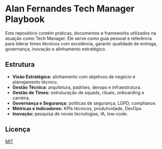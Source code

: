 # Alan Fernandes Tech Manager Playbook

Este repositório contém práticas, documentos e frameworks utilizados na atuação como Tech Manager. Ele serve como guia pessoal e referência para liderar times técnicos com excelência, garantir qualidade de entrega, governança, inovação e alinhamento estratégico.

## Estrutura
- **Visão Estratégica:** alinhamento com objetivos de negócio e planejamento técnico.
- **Gestão Técnica:** arquitetura, padrões, devops e infraestrutura.
- **Gestão de Times:** estruturação de squads, rituais, onboarding e carreira.
- **Governança e Segurança:** políticas de segurança, LGPD, compliance.
- **Métricas e Indicadores:** KPIs técnicos, produtividade, DevOps.
- **Inovação:** pesquisa de novas tecnologias, IA, low-code.

## Licença
[MIT](LICENSE)
